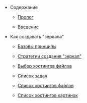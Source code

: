 - Содержание

  - [Пролог](/ru-RU/)

  - [Введение](/ru-RU/introduction.md)

- Как создавать "зеркала"

  - [Базовы принципы](/ru-RU/base-info.md)

  - [Стратегии создания "зеркал"](/ru-RU/creation-strategies.md)

  - [Выбор хостингов файлов](/ru-RU/choosing-file-hostings.md)

  - [Список задач](/ru-RU/todo.md)

  - [Список хостингов файлов](/ru-RU/files-hostings-list.md)

  - [Список хостингов картинок](/ru-RU/images-hostings-list.md)
